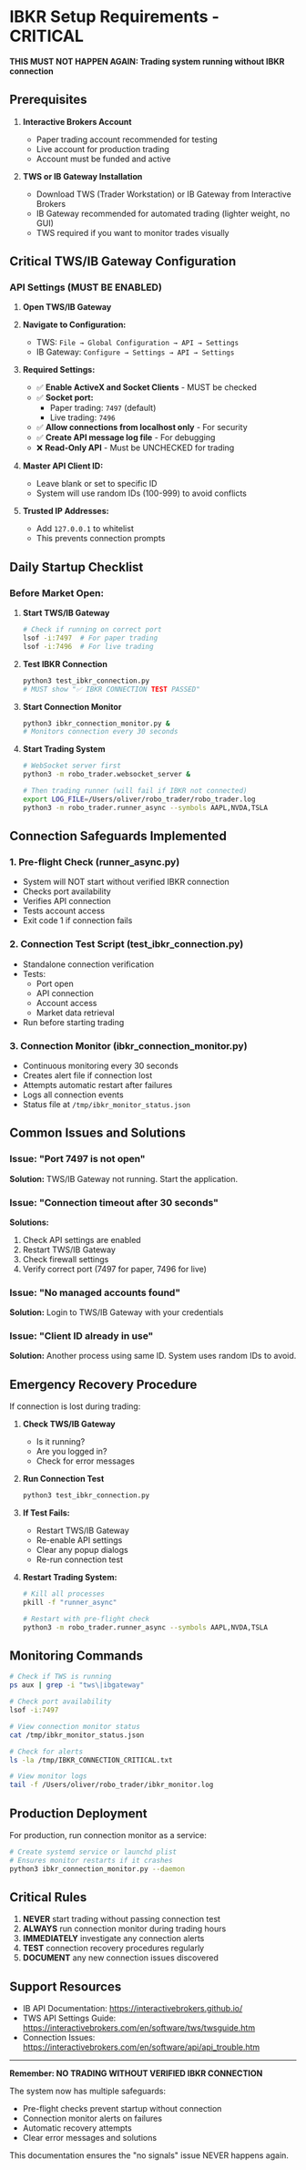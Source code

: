 # IBKR Setup Requirements - CRITICAL

**THIS MUST NOT HAPPEN AGAIN: Trading system running without IBKR connection**

## Prerequisites

1. **Interactive Brokers Account**
   - Paper trading account recommended for testing
   - Live account for production trading
   - Account must be funded and active

2. **TWS or IB Gateway Installation**
   - Download TWS (Trader Workstation) or IB Gateway from Interactive Brokers
   - IB Gateway recommended for automated trading (lighter weight, no GUI)
   - TWS required if you want to monitor trades visually

## Critical TWS/IB Gateway Configuration

### API Settings (MUST BE ENABLED)

1. **Open TWS/IB Gateway**
2. **Navigate to Configuration:**
   - TWS: `File → Global Configuration → API → Settings`
   - IB Gateway: `Configure → Settings → API → Settings`

3. **Required Settings:**
   - ✅ **Enable ActiveX and Socket Clients** - MUST be checked
   - ✅ **Socket port:** 
     - Paper trading: `7497` (default)
     - Live trading: `7496` 
   - ✅ **Allow connections from localhost only** - For security
   - ✅ **Create API message log file** - For debugging
   - ❌ **Read-Only API** - Must be UNCHECKED for trading

4. **Master API Client ID:**
   - Leave blank or set to specific ID
   - System will use random IDs (100-999) to avoid conflicts

5. **Trusted IP Addresses:**
   - Add `127.0.0.1` to whitelist
   - This prevents connection prompts

## Daily Startup Checklist

### Before Market Open:

1. **Start TWS/IB Gateway**
   ```bash
   # Check if running on correct port
   lsof -i:7497  # For paper trading
   lsof -i:7496  # For live trading
   ```

2. **Test IBKR Connection**
   ```bash
   python3 test_ibkr_connection.py
   # MUST show "✅ IBKR CONNECTION TEST PASSED"
   ```

3. **Start Connection Monitor**
   ```bash
   python3 ibkr_connection_monitor.py &
   # Monitors connection every 30 seconds
   ```

4. **Start Trading System**
   ```bash
   # WebSocket server first
   python3 -m robo_trader.websocket_server &
   
   # Then trading runner (will fail if IBKR not connected)
   export LOG_FILE=/Users/oliver/robo_trader/robo_trader.log
   python3 -m robo_trader.runner_async --symbols AAPL,NVDA,TSLA
   ```

## Connection Safeguards Implemented

### 1. Pre-flight Check (runner_async.py)
- System will NOT start without verified IBKR connection
- Checks port availability
- Verifies API connection
- Tests account access
- Exit code 1 if connection fails

### 2. Connection Test Script (test_ibkr_connection.py)
- Standalone connection verification
- Tests:
  - Port open
  - API connection
  - Account access
  - Market data retrieval
- Run before starting trading

### 3. Connection Monitor (ibkr_connection_monitor.py)
- Continuous monitoring every 30 seconds
- Creates alert file if connection lost
- Attempts automatic restart after failures
- Logs all connection events
- Status file at `/tmp/ibkr_monitor_status.json`

## Common Issues and Solutions

### Issue: "Port 7497 is not open"
**Solution:** TWS/IB Gateway not running. Start the application.

### Issue: "Connection timeout after 30 seconds"
**Solutions:**
1. Check API settings are enabled
2. Restart TWS/IB Gateway
3. Check firewall settings
4. Verify correct port (7497 for paper, 7496 for live)

### Issue: "No managed accounts found"
**Solution:** Login to TWS/IB Gateway with your credentials

### Issue: "Client ID already in use"
**Solution:** Another process using same ID. System uses random IDs to avoid.

## Emergency Recovery Procedure

If connection is lost during trading:

1. **Check TWS/IB Gateway**
   - Is it running?
   - Are you logged in?
   - Check for error messages

2. **Run Connection Test**
   ```bash
   python3 test_ibkr_connection.py
   ```

3. **If Test Fails:**
   - Restart TWS/IB Gateway
   - Re-enable API settings
   - Clear any popup dialogs
   - Re-run connection test

4. **Restart Trading System:**
   ```bash
   # Kill all processes
   pkill -f "runner_async"
   
   # Restart with pre-flight check
   python3 -m robo_trader.runner_async --symbols AAPL,NVDA,TSLA
   ```

## Monitoring Commands

```bash
# Check if TWS is running
ps aux | grep -i "tws\|ibgateway"

# Check port availability
lsof -i:7497

# View connection monitor status
cat /tmp/ibkr_monitor_status.json

# Check for alerts
ls -la /tmp/IBKR_CONNECTION_CRITICAL.txt

# View monitor logs
tail -f /Users/oliver/robo_trader/ibkr_monitor.log
```

## Production Deployment

For production, run connection monitor as a service:

```bash
# Create systemd service or launchd plist
# Ensures monitor restarts if it crashes
python3 ibkr_connection_monitor.py --daemon
```

## Critical Rules

1. **NEVER** start trading without passing connection test
2. **ALWAYS** run connection monitor during trading hours
3. **IMMEDIATELY** investigate any connection alerts
4. **TEST** connection recovery procedures regularly
5. **DOCUMENT** any new connection issues discovered

## Support Resources

- IB API Documentation: https://interactivebrokers.github.io/
- TWS API Settings Guide: https://interactivebrokers.com/en/software/tws/twsguide.htm
- Connection Issues: https://interactivebrokers.com/en/software/api/api_trouble.htm

---

**Remember: NO TRADING WITHOUT VERIFIED IBKR CONNECTION**

The system now has multiple safeguards:
- Pre-flight checks prevent startup without connection
- Connection monitor alerts on failures
- Automatic recovery attempts
- Clear error messages and solutions

This documentation ensures the "no signals" issue NEVER happens again.